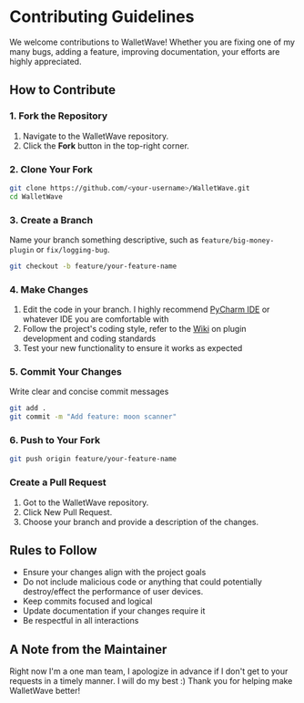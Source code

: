 # Contributing Guidelines  
We welcome contributions to WalletWave! Whether you are fixing one of my many bugs, adding a feature, improving documentation, your efforts are highly appreciated.

## How to Contribute

### 1. Fork the Repository
1. Navigate to the WalletWave repository.
2. Click the **Fork** button in the top-right corner.

### 2. Clone Your Fork
```bash
git clone https://github.com/<your-username>/WalletWave.git
cd WalletWave
```

### 3. Create a Branch  
Name your branch something descriptive, such as `feature/big-money-plugin` or `fix/logging-bug`.
```bash
git checkout -b feature/your-feature-name
```

### 4. Make Changes
1. Edit the code in your branch. I highly recommend [PyCharm IDE](https://www.jetbrains.com/pycharm/) or whatever IDE you are comfortable with
2. Follow the project's coding style, refer to the [Wiki](https://github.com/LetsStartWithPurple/WalletWave/wiki) on plugin development and coding standards
3. Test your new functionality to ensure it works as expected

### 5. Commit Your Changes
Write clear and concise commit messages
```bash
git add .
git commit -m "Add feature: moon scanner"
```
### 6. Push to Your Fork
```bash
git push origin feature/your-feature-name
```

### Create a Pull Request
1. Got to the WalletWave repository.
2. Click New Pull Request.
3. Choose your branch and provide a description of the changes.

## Rules to Follow
- Ensure your changes align with the project goals
- Do not include malicious code or anything that could potentially destroy/effect the performance of user devices.
- Keep commits focused and logical
- Update documentation if your changes require it
- Be respectful in all interactions

## A Note from the Maintainer
Right now I'm a one man team, I apologize in advance if I don't get to your requests in a timely manner. I will do my best :) Thank you for helping make WalletWave better!
 

